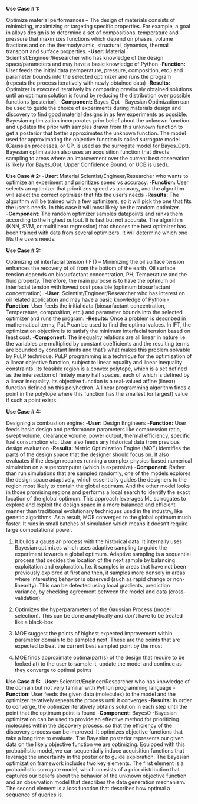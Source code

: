 **Use Case # 1:**

Optimize material performances – The design of materials consists of minimizing, maximizing or targeting specific properties. For example, a goal in alloys design is to determine a set of compositions, temperature and pressure that maximizes functions which depend on phases, volume fractions and on the thermodynamic, structural, dynamics, thermal transport and surface properties. 
	-**User:** Material Scientist/Engineer/Researcher who has knowledge of the design space/parameters and may have a basic knowledge of Python
	-**Function:** User feeds the initial data (temperature, pressure, composition, etc.) and parameter bounds into the selected optimizer and runs the program (repeats the process iteratively with newly obtained data)
	-**Results:** Optimizer is executed iteratively by comparing previously obtained solutions until an optimum solution is found by reducing the distribution over possible functions (posterior).
	-**Component:** Bayes_Opt - Bayesian Optimization can be used to guide the choice of experiments during materials design and discovery to find good material designs in as few experiments as possible. Bayesian optimization incorporates prior belief about the unknown function and updates the prior with samples drawn from this unknown function to get a posterior that better approximates the unknown function. The model used for approximating the objective function is called surrogate model (Gaussian processes, or GP, is used as the surrogate model for Bayes_Opt). Bayesian optimization also uses an acquisition function that directs sampling to areas where an improvement over the current best observation is likely (for Bayes_Opt, Upper Confidence Bound, or UCB is used).


**Use Case # 2:**
	-**User:** Material Scientist/Engineer/Researcher who wants to optimize an experiment and prioritizes speed vs accuracy. 
	-**Function:** User selects an optimizer that prioritizes speed vs accuracy, and the algorithm will select the correct optimizer that fits the user’s needs 
	-**Results:** The algorithm will be trained with a few optimizers, so it will pick the one that fits the user’s needs. In this case it will most likely be the random optimizer.  
	-**Component:** The random optimizer samples datapoints and ranks them according to the highest output. It is fast but not accurate. The algorithm (KNN, SVM, or multilinear regression) that chooses the best optimizer has been trained with data from several optimizers. It will determine which one fits the users needs. 


**Use Case # 3:**

Optimizing oil interfacial tension (IFT) – Minimizing the oil surface tension enhances the recovery of oil from the bottom of the earth. Oil surface tension depends on biosurfactant concentration, PH, Temperature and the fluid property. Therefore, the main purpose is to have the optimum oil interfacial tension with lowest cost possible (optimum biosurfactant concentration). 
	-**User:** Scientist/Engineer/Researcher who has interest on oil related application and may have a basic knowledge of Python
	-**Function:** User feeds the initial data (biosurfactant concentration,  Temperature, composition, etc.) and parameter bounds into the selected optimizer and runs the program.
	-**Results:** Once a problem is described in mathematical terms, PuLP can be used to find the optimal values. In IFT, the optimization objective is to satisfy the minimum interfacial tension based on least cost.
	-**Component:** The inequality relations are all linear in nature i.e. the variables are multiplied by constant coefficients and the resulting terms are bounded by constant limits and that’s what makes this problem solvable by PuLP technique. PuLP programming is a technique for the optimization of a linear objective function, subject to linear equality and linear inequality constraints. Its feasible region is a convex polytope, which is a set defined as the intersection of finitely many half spaces, each of which is defined by a linear inequality. Its objective function is a real-valued affine (linear) function defined on this polyhedron. A linear programming algorithm finds a point in the polytope where this function has the smallest (or largest) value if such a point exists. 


**Use Case # 4:**

Designing a combustion engine:
	-**User:** Design Engineers 
	-**Function:** User feeds basic design and performance parameters like compression ratio, swept volume, clearance volume, power output, thermal efficiency, specific fuel consumption etc.
User also feeds any historical data from previous design evaluation
	-**Results:** Metric Optimization Engine (MOE) identifies the parts of the design space that the designer should focus on. It also evaluates if the design requires running a complex physics-based numerical simulation on a supercomputer (which is expensive)
	-**Component:** Rather than run simulations that are sampled randomly, one of the models explores the design space adaptively, which essentially guides the designers to the region most likely to contain the global optimum. And the other model looks in those promising regions and performs a local search to identify the exact location of the global optimum. This approach leverages ML surrogates to explore and exploit the design space in a more balanced and efficient manner than traditional evolutionary techniques used in the industry, like genetic algorithms. As a result, MOE converges to the global optimum much faster. It runs in small batches of simulation which means it doesn’t require large computational power. 

1. It builds a gaussian process with the historical data. It internally uses Bayesian optimizes which uses adaptive sampling to guide the experiment towards a global optimum. Adaptive sampling is a sequential process that decides the location of the next sample by balancing exploitation and exploration. I.e. it samples in areas that have not been previously explored at first and then, it samples more densely in areas where interesting behavior is observed (such as rapid change or non-linearity). This can be detected using local gradients, prediction variance, by checking agreement between the model and data (cross-validation). 

2. Optimizes the hyperparameters of the Gaussian Process (model selection). This can be done analytically and don’t have to be treated like a black-box. 

3. MOE suggest the points of highest expected improvement within parameter domain to be sampled next. These are the points that are expected to beat the current best sampled point by the most

4. MOE finds approximate optima(part(s) of the design that require to be looked at) to the user to sample it, update the model and continue as they converge to optimal points 


**Use Case # 5:**
	-**User:** Scientist/Engineer/Researcher who has knowledge of the domain but not very familiar with Python programming language
	-**Function:** User feeds the given data (molecules) to the model and the optimizer iteratively repeats the process until it converges 
	-**Results:** In order to converge, the optimizer iteratively obtains solution in each step until the point that the optimum point is found 
	-**Component:** BayesO -Bayesian optimization can be used to provide an effective method for prioritizing molecules within the discovery process, so that the efficiency of the discovery process can be improved. It optimizes objective functions that take a long time to evaluate. The Bayesian posterior represents our given data on the likely objective function we are optimizing. Equipped with this probabilistic model, we can sequentially induce acquisition functions that leverage the uncertainty in the posterior to guide exploration. The Bayesian optimization framework includes two key elements. The first element is a probabilistic surrogate model, which consists of a prior distribution that captures our beliefs about the behavior of the unknown objective function and an observation model that describes the data generation mechanism. The second element is a loss function that describes how optimal a sequence of queries is. 


